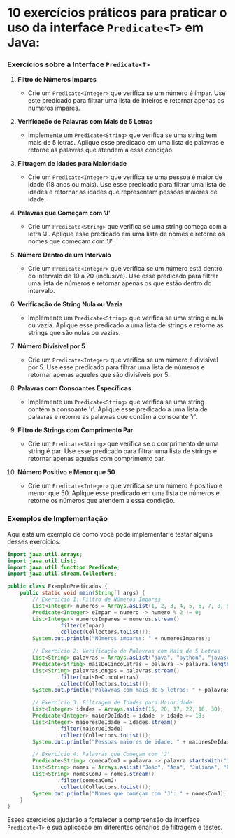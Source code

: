 # 10 exercícios práticos para praticar o uso da interface `Predicate<T>` em Java:

### Exercícios sobre a Interface `Predicate<T>`

1. **Filtro de Números Ímpares**
    - Crie um `Predicate<Integer>` que verifica se um número é ímpar. Use este predicado para filtrar uma lista de
      inteiros e retornar apenas os números ímpares.

2. **Verificação de Palavras com Mais de 5 Letras**
    - Implemente um `Predicate<String>` que verifica se uma string tem mais de 5 letras. Aplique esse predicado em uma
      lista de palavras e retorne as palavras que atendem a essa condição.

3. **Filtragem de Idades para Maioridade**
    - Crie um `Predicate<Integer>` que verifica se uma pessoa é maior de idade (18 anos ou mais). Use esse predicado
      para filtrar uma lista de idades e retornar as idades que representam pessoas maiores de idade.

4. **Palavras que Começam com 'J'**
    - Crie um `Predicate<String>` que verifica se uma string começa com a letra 'J'. Aplique esse predicado em uma lista
      de nomes e retorne os nomes que começam com 'J'.

5. **Número Dentro de um Intervalo**
    - Crie um `Predicate<Integer>` que verifica se um número está dentro do intervalo de 10 a 20 (inclusive). Use esse
      predicado para filtrar uma lista de números e retornar apenas os que estão dentro do intervalo.

6. **Verificação de String Nula ou Vazia**
    - Implemente um `Predicate<String>` que verifica se uma string é nula ou vazia. Aplique esse predicado a uma lista
      de strings e retorne as strings que são nulas ou vazias.

7. **Número Divisível por 5**
    - Crie um `Predicate<Integer>` que verifica se um número é divisível por 5. Use esse predicado para filtrar uma
      lista de números e retornar apenas aqueles que são divisíveis por 5.

8. **Palavras com Consoantes Específicas**
    - Implemente um `Predicate<String>` que verifica se uma string contém a consoante 'r'. Aplique esse predicado a uma
      lista de palavras e retorne as palavras que contêm a consoante 'r'.

9. **Filtro de Strings com Comprimento Par**
    - Crie um `Predicate<String>` que verifica se o comprimento de uma string é par. Use esse predicado para filtrar uma
      lista de strings e retornar apenas aquelas com comprimento par.

10. **Número Positivo e Menor que 50**
    - Crie um `Predicate<Integer>` que verifica se um número é positivo e menor que 50. Aplique esse predicado em uma
      lista de números e retorne os números que atendem a essa condição.

### Exemplos de Implementação

Aqui está um exemplo de como você pode implementar e testar alguns desses exercícios:

```java
import java.util.Arrays;
import java.util.List;
import java.util.function.Predicate;
import java.util.stream.Collectors;

public class ExemploPredicados {
    public static void main(String[] args) {
        // Exercício 1: Filtro de Números Ímpares
        List<Integer> numeros = Arrays.asList(1, 2, 3, 4, 5, 6, 7, 8, 9);
        Predicate<Integer> eImpar = numero -> numero % 2 != 0;
        List<Integer> numerosImpares = numeros.stream()
                .filter(eImpar)
                .collect(Collectors.toList());
        System.out.println("Números ímpares: " + numerosImpares);

        // Exercício 2: Verificação de Palavras com Mais de 5 Letras
        List<String> palavras = Arrays.asList("java", "python", "javascript", "c++", "go");
        Predicate<String> maisDeCincoLetras = palavra -> palavra.length() > 5;
        List<String> palavrasLongas = palavras.stream()
                .filter(maisDeCincoLetras)
                .collect(Collectors.toList());
        System.out.println("Palavras com mais de 5 letras: " + palavrasLongas);

        // Exercício 3: Filtragem de Idades para Maioridade
        List<Integer> idades = Arrays.asList(15, 20, 17, 22, 16, 30);
        Predicate<Integer> maiorDeIdade = idade -> idade >= 18;
        List<Integer> maioresDeIdade = idades.stream()
                .filter(maiorDeIdade)
                .collect(Collectors.toList());
        System.out.println("Pessoas maiores de idade: " + maioresDeIdade);

        // Exercício 4: Palavras que Começam com 'J'
        Predicate<String> comecaComJ = palavra -> palavra.startsWith("J");
        List<String> nomes = Arrays.asList("João", "Ana", "Juliana", "Pedro");
        List<String> nomesComJ = nomes.stream()
                .filter(comecaComJ)
                .collect(Collectors.toList());
        System.out.println("Nomes que começam com 'J': " + nomesComJ);
    }
}
```

Esses exercícios ajudarão a fortalecer a compreensão da interface `Predicate<T>` e sua aplicação em diferentes cenários
de filtragem e testes.